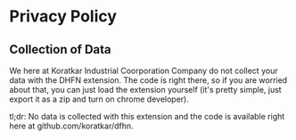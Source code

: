 # Privacy Policy

## Collection of Data

We here at Koratkar Industrial Coorporation Company do not collect your data with the DHFN extension. The code is right there, so if you are worried about that, you can just load the extension yourself (it's pretty simple, just export it as a zip and turn on chrome developer).

tl;dr: No data is collected with this extension and the code is available right here at github.com/koratkar/dfhn.

